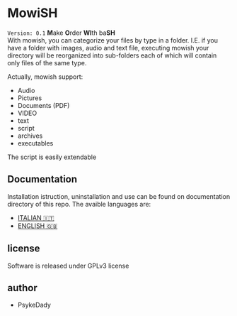 # MowiSH
`Version: 0.1`
**M**ake **O**rder **WI**th ba**SH**   
With mowish, you can categorize your files by type in a folder. I.E. if you have a folder with images, audio and text file, executing mowish your directory will be reorganized into sub-folders each of which will contain only files of the same type.

Actually, mowish support: 

- Audio
- Pictures
- Documents (PDF)
- VIDEO
- text
- script
- archives
- executables

The script is easily extendable
## Documentation

Installation istruction, uninstallation and use can be found on documentation directory of this repo. 
The avaible languages are: 

- [ ITALIAN 🇮🇹](documentation/ITALIAN.md) 
- [ ENGLISH 🇬🇧](documentation/ENGLISH.md)

## license

Software is released under GPLv3 license 

## author 

- PsykeDady